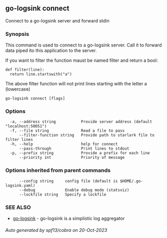 ## go-logsink connect

Connect to a go-logsink server and forward stdin

### Synopsis

This command is used to connect to a go-logsink server.
Call it to forward data piped ito this application to the server.

If you want to filter the function maust be named filter and return a bool:

    def filter(line):
      return line.startswith("a")

The above filter function will not print lines starting with the letter a (lowercase)

```
go-logsink connect [flags]
```

### Options

```
  -a, --address string           Provide server address (default "localhost:50051")
  -f, --file string              Read a file to pass
      --filter-function string   Provide path to starlark file to filter lines
  -h, --help                     help for connect
      --pass-through             Print lines to stdout
  -p, --prefix string            Provide a prefix for each line
      --priority int             Priority of message
```

### Options inherited from parent commands

```
      --config string     config file (default is $HOME/.go-logsink.yaml)
      --debug             Enable debug mode (statsviz)
      --lockfile string   Specify a lockfile
```

### SEE ALSO

* [go-logsink](go-logsink.md)	 - go-logsink is a simplistic log aggregator

###### Auto generated by spf13/cobra on 20-Oct-2023
